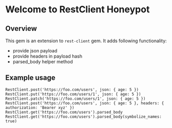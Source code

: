 # Welcome to RestClient Honeypot

## Overview

This gem is an extension to `rest-client` gem. It adds following functionality:

- provide json payload
- provide headers in payload hash
- parsed_body helper method

## Example usage

    RestClient.post('https://foo.com/users', json: { age: 5 })
    RestClient.put('https://foo.com/users/1', json: { age: 5 })
    RestClient.patch('https://foo.com/users/1', json: { age: 5 })
    RestClient.post('https://foo.com/users', json: { age: 5 }, headers: { authorization: 'Bearer xyz' })
    RestClient.get('https://foo.com/users').parsed_body
    RestClient.get('https://foo.com/users').parsed_body(symbolize_names: true)
